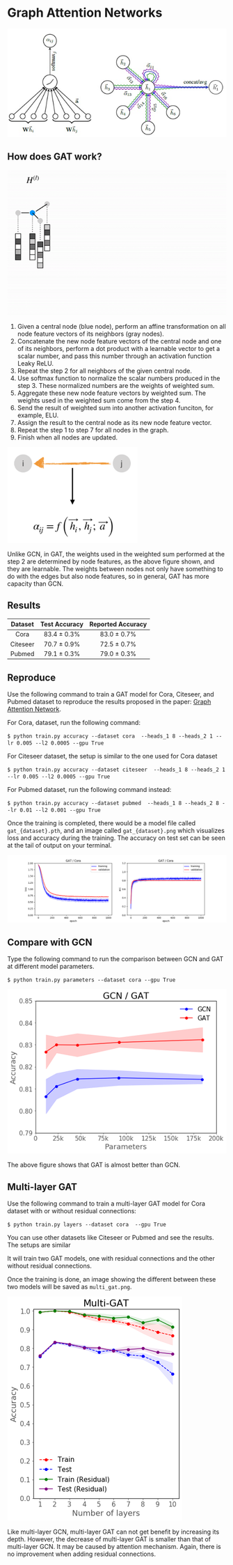 # Graph Attention Networks

![](./images/layer.jpg)

## How does GAT work?

![](./images/gat.gif)

1. Given a central node (blue node), perform an affine transformation on all node feature vectors of its neighbors (gray nodes).
2. Concatenate the new node feature vectors of the central node and one of its neighbors,  perform a dot product with a learnable vector to get a scalar number, and pass this number through an activation function Leaky ReLU.
3. Repeat the step 2 for all neighbors of the given central node.
4. Use softmax function to normalize the scalar numbers produced in the step 3. These normalized numbers are the weights of weighted sum.
5. Aggregate these new node feature vectors by weighted sum. The weights used in the weighted sum come from the step 4.
6. Send the result of weighted sum into another activation funciton, for example, ELU.
7. Assign the result to the central node as its new node feature vector.
8. Repeat the step 1 to step 7 for all nodes in the graph.
9. Finish when all nodes are updated.

<img src=./images/weight.png width=300>

Unlike GCN, in GAT, the weights used in the weighted sum performed at the step 2 are determined by node features, as the above figure shown, and they are learnable. The weights between nodes not only have something to do with the edges but also node features, so in general, GAT has more capacity than GCN.

## Results

| Dataset | Test Accuracy | Reported Accuracy |
| :-: | :-: | :-: |
| Cora | 83.4 ± 0.3% | 83.0 ± 0.7% |
| Citeseer | 70.7 ± 0.9% | 72.5 ± 0.7% |
| Pubmed | 79.1 ± 0.3% | 79.0  ± 0.3% |

## Reproduce

Use the following command to train a GAT model for Cora, Citeseer, and Pubmed dataset to reproduce the results proposed in the paper: [Graph Attention Network](https://arxiv.org/pdf/1710.10903.pdf).

For Cora, dataset, run the following command:

```
$ python train.py accuracy --dataset cora  --heads_1 8 --heads_2 1 --lr 0.005 --l2 0.0005 --gpu True
```

For Citeseer dataset, the setup is similar to the one used for Cora dataset

```
$ python train.py accuracy --dataset citeseer  --heads_1 8 --heads_2 1 --lr 0.005 --l2 0.0005 --gpu True
```

For Pubmed dataset, run the following command instead:

```
$ python train.py accuracy --dataset pubmed  --heads_1 8 --heads_2 8 --lr 0.01 --l2 0.001 --gpu True
```

Once the training is completed, there would be a model file called `gat_{dataset}.pth`, and an image called `gat_{dataset}.png` which visualizes loss and accuracy during the training. The accuracy on test set can be seen at the tail of output on your terminal.

![](./images/gat_cora.png)

## Compare with GCN

Type the following command to run the comparison between GCN and GAT at different model parameters.

```
$ python train.py parameters --dataset cora --gpu True
```

![](./images/gcn:gat.png)

The above figure shows that GAT is almost better than GCN.

## Multi-layer GAT

Use the following command to train a multi-layer GAT model for Cora dataset with or without residual connections:

```
$ python train.py layers --dataset cora  --gpu True
```

You can use other datasets like Citeseer or Pubmed and see the results. The setups are similar 

It will train two GAT models, one with residual connections and the other without residual connections.

Once the training is done, an image showing the different between these two models will be saved as `multi_gat.png`.

![](./images/multi_gat.png)

Like multi-layer GCN, multi-layer GAT can not get benefit by increasing its depth. However, the decrease of multi-layer GAT is smaller than that of multi-layer GCN. It may be caused by attention mechanism. Again, there is no improvement when adding residual connections.
